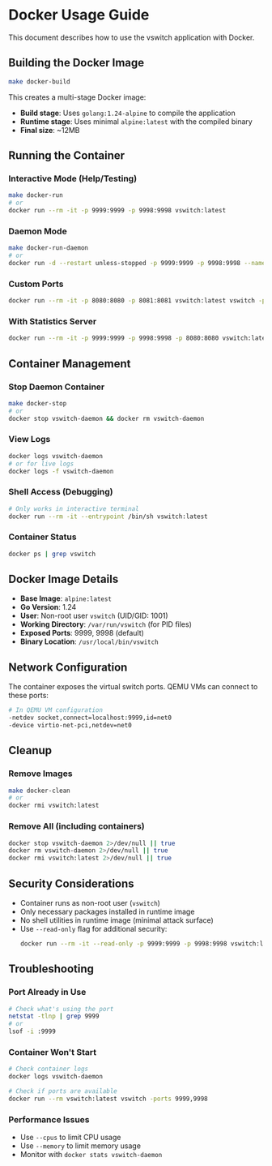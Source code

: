 # Docker Usage Guide

This document describes how to use the vswitch application with Docker.

## Building the Docker Image

```bash
make docker-build
```

This creates a multi-stage Docker image:
- **Build stage**: Uses `golang:1.24-alpine` to compile the application
- **Runtime stage**: Uses minimal `alpine:latest` with the compiled binary
- **Final size**: ~12MB

## Running the Container

### Interactive Mode (Help/Testing)
```bash
make docker-run
# or
docker run --rm -it -p 9999:9999 -p 9998:9998 vswitch:latest
```

### Daemon Mode
```bash
make docker-run-daemon
# or
docker run -d --restart unless-stopped -p 9999:9999 -p 9998:9998 --name vswitch-daemon vswitch:latest vswitch -daemon -ports 9999,9998
```

### Custom Ports
```bash
docker run --rm -it -p 8080:8080 -p 8081:8081 vswitch:latest vswitch -ports 8080,8081
```

### With Statistics Server
```bash
docker run --rm -it -p 9999:9999 -p 9998:9998 -p 8080:8080 vswitch:latest vswitch -ports 9999,9998 -stats-port 8080
```

## Container Management

### Stop Daemon Container
```bash
make docker-stop
# or
docker stop vswitch-daemon && docker rm vswitch-daemon
```

### View Logs
```bash
docker logs vswitch-daemon
# or for live logs
docker logs -f vswitch-daemon
```

### Shell Access (Debugging)
```bash
# Only works in interactive terminal
docker run --rm -it --entrypoint /bin/sh vswitch:latest
```

### Container Status
```bash
docker ps | grep vswitch
```

## Docker Image Details

- **Base Image**: `alpine:latest`
- **Go Version**: 1.24
- **User**: Non-root user `vswitch` (UID/GID: 1001)
- **Working Directory**: `/var/run/vswitch` (for PID files)
- **Exposed Ports**: 9999, 9998 (default)
- **Binary Location**: `/usr/local/bin/vswitch`

## Network Configuration

The container exposes the virtual switch ports. QEMU VMs can connect to these ports:

```bash
# In QEMU VM configuration
-netdev socket,connect=localhost:9999,id=net0
-device virtio-net-pci,netdev=net0
```

## Cleanup

### Remove Images
```bash
make docker-clean
# or
docker rmi vswitch:latest
```

### Remove All (including containers)
```bash
docker stop vswitch-daemon 2>/dev/null || true
docker rm vswitch-daemon 2>/dev/null || true
docker rmi vswitch:latest 2>/dev/null || true
```

## Security Considerations

- Container runs as non-root user (`vswitch`)
- Only necessary packages installed in runtime image
- No shell utilities in runtime image (minimal attack surface)
- Use `--read-only` flag for additional security:
  ```bash
  docker run --rm -it --read-only -p 9999:9999 -p 9998:9998 vswitch:latest
  ```

## Troubleshooting

### Port Already in Use
```bash
# Check what's using the port
netstat -tlnp | grep 9999
# or
lsof -i :9999
```

### Container Won't Start
```bash
# Check container logs
docker logs vswitch-daemon

# Check if ports are available
docker run --rm vswitch:latest vswitch -ports 9999,9998
```

### Performance Issues
- Use `--cpus` to limit CPU usage
- Use `--memory` to limit memory usage
- Monitor with `docker stats vswitch-daemon`

